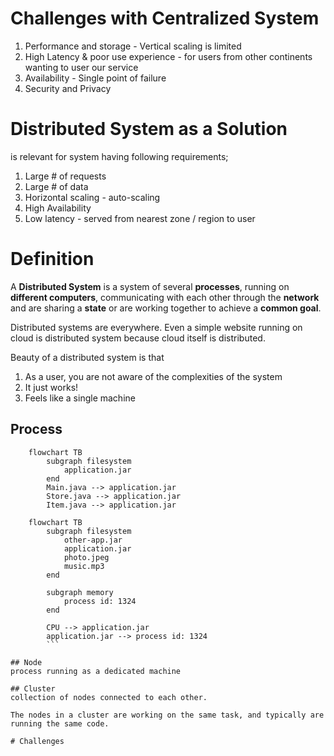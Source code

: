 # Challenges with Centralized System
1. Performance and storage - Vertical scaling is limited
2. High Latency & poor use experience - for users from other continents wanting to user our service 
3. Availability - Single point of failure
4. Security and Privacy

# Distributed System as a Solution
is relevant for system having following requirements;
1. Large # of requests
2. Large # of data
3. Horizontal scaling - auto-scaling
4. High Availability
5. Low latency - served from nearest zone / region to user

# Definition

A **Distributed System** is a system of several **processes**, running on **different computers**, communicating with each other through the **network** and are sharing a **state** or are working together to achieve a **common goal**.

Distributed systems are everywhere. Even a simple website running on cloud is distributed system because cloud itself is distributed.

Beauty of a distributed system is that
1. As a user, you are not aware of the complexities of the system
2. It just works!
3. Feels like a single machine

## Process
```mermaid
    flowchart TB
        subgraph filesystem
            application.jar
        end
        Main.java --> application.jar
        Store.java --> application.jar
        Item.java --> application.jar
```

```mermaid
    flowchart TB
        subgraph filesystem
            other-app.jar
            application.jar
            photo.jpeg
            music.mp3
        end
        
        subgraph memory
            process id: 1324
        end
        
        CPU --> application.jar
        application.jar --> process id: 1324        
        ```

## Node
process running as a dedicated machine

## Cluster
collection of nodes connected to each other.

The nodes in a cluster are working on the same task, and typically are running the same code.

# Challenges
